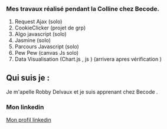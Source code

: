 ### Mes travaux réalisé pendant la Colline chez Becode. 

1. Request Ajax (solo)
2. CookieClicker (projet de grp)
3. Algo javascript (solo)
4. Jasmine (solo)
5. Parcours Javascript (solo)
6. Pew Pew (canvas Js solo)
7. Data Visualisation (Chart.js , js ) (arrivera apres vérification )


## Qui suis je :

Je m'apelle Robby Delvaux et je suis apprenant chez Becode .

### Mon linkedin 

[Mon profil linkedin](https://www.linkedin.com/in/robby-delvaux-1ab1a51ab/)
